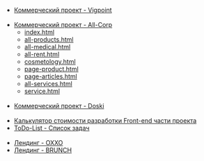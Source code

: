 <body>
    <ul> <!--Список-->
        <li><a href="denis-snitko.github.io/vigpoint/" target="_blank">Коммерческий проект - Vigpoint</a></li>
		<br>
        <li><a href="https://denis-snitko.github.io/all-corp/" target="_blank">Коммерческий проект - All-Corp</a>
			<ul>
				<li><a href="https://denis-snitko.github.io/all-corp/index.html">index.html</a></li>
				<li><a href="https://denis-snitko.github.io/all-corp/all-products.html">all-products.html</a></li>
				<li><a href="https://denis-snitko.github.io/all-corp/all-medical.html">all-medical.html</a></li>
				<li><a href="https://denis-snitko.github.io/all-corp/all-rent.html">all-rent.html</a></li>
				<li><a href="https://denis-snitko.github.io/all-corp/cosmetology.html">cosmetology.html</a></li>
				<li><a href="https://denis-snitko.github.io/all-corp/page-product.html">page-product.html</a></li>
				<li><a href="https://denis-snitko.github.io/all-corp/page-articles.html">page-articles.html</a></li>
				<li><a href="https://denis-snitko.github.io/all-corp/all-services.html">all-services.html</a></li>
        		<li><a href="https://denis-snitko.github.io/all-corp/service.html">service.html</a></li>
			</ul> 
		</li>
		<br>
        <li><a href="https://denis-snitko.github.io/pr-doski/" target="_blank">Коммерческий проект - Doski</a></li>
	 <br>
	 <li><a href="https://denis-snitko.github.io/calculator/" target="_blank">Калькулятор стоимости разработки Front-end части проекта</a></li>
	 <li><a href="https://denis-snitko.github.io/todo-list/" target="_blank">ToDo-List - Список задач</a></li>
	<br>
	<li><a href="https://denis-snitko.github.io/pr-oxxo/" target="_blank">Лендинг - OXXO</a></li>
        <li><a href="https://denis-snitko.github.io/pr-brunch/" target="_blank">Лендинг - BRUNCH</a></li>
    </ul>
</body>
